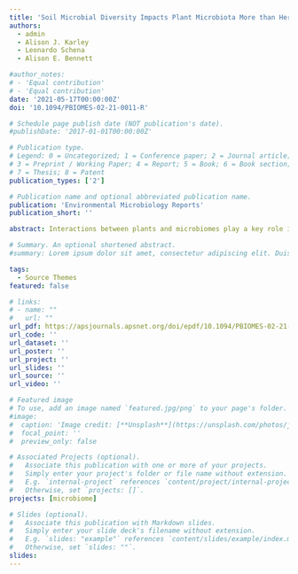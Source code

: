 ```yaml
---
title: 'Soil Microbial Diversity Impacts Plant Microbiota More than Herbivory'
authors:
  - admin
  - Alison J. Karley
  - Leonardo Schena
  - Alison E. Bennett

#author_notes:
# - 'Equal contribution'
# - 'Equal contribution'
date: '2021-05-17T00:00:00Z'
doi: '10.1094/PBIOMES-02-21-0011-R'

# Schedule page publish date (NOT publication's date).
#publishDate: '2017-01-01T00:00:00Z'

# Publication type.
# Legend: 0 = Uncategorized; 1 = Conference paper; 2 = Journal article;
# 3 = Preprint / Working Paper; 4 = Report; 5 = Book; 6 = Book section;
# 7 = Thesis; 8 = Patent
publication_types: ['2']

# Publication name and optional abbreviated publication name.
publication: 'Environmental Microbiology Reports'
publication_short: ''

abstract: Interactions between plants and microbiomes play a key role in ecosystem functioning and are of broad interest due to their influence on nutrient cycling and plant protection. However, we do not yet have a complete understanding of how plant microbiomes are assembled. Here, we tested and quantified the effect of different factors driving the diversity and composition of plant-associated microbial communities. We manipulated soil microbial diversity (high or low diversity), plant species (Solanum tuberosum or S. vernei), and herbivory (presence or absence of a phloem-feeding insect, Macrosiphum euphorbiae) and found that soil microbial diversity influenced the herbivore-associated microbiome composition but also plant species and herbivory influenced the soil microbiome composition. We quantified the relative strength of these effects and demonstrated that the initial soil microbiome diversity explained the most variation in plant- and herbivore-associated microbial communities. Our findings strongly suggest that soil microbial community diversity is a driver of the composition of multiple associated microbiomes (plant and insect), and this has implications for the importance of management of soil microbiomes in multiple systems.

# Summary. An optional shortened abstract.
#summary: Lorem ipsum dolor sit amet, consectetur adipiscing elit. Duis posuere tellus ac convallis placerat. Proin tincidunt magna sed ex sollicitudin condimentum.

tags:
  - Source Themes
featured: false

# links:
# - name: ""
#   url: ""
url_pdf: https://apsjournals.apsnet.org/doi/epdf/10.1094/PBIOMES-02-21-0011-R
url_code: ''
url_dataset: ''
url_poster: ''
url_project: ''
url_slides: ''
url_source: ''
url_video: ''

# Featured image
# To use, add an image named `featured.jpg/png` to your page's folder.
#image:
#  caption: 'Image credit: [**Unsplash**](https://unsplash.com/photos/jdD8gXaTZsc)'
#  focal_point: ''
#  preview_only: false

# Associated Projects (optional).
#   Associate this publication with one or more of your projects.
#   Simply enter your project's folder or file name without extension.
#   E.g. `internal-project` references `content/project/internal-project/index.md`.
#   Otherwise, set `projects: []`.
projects: [microbiome]

# Slides (optional).
#   Associate this publication with Markdown slides.
#   Simply enter your slide deck's filename without extension.
#   E.g. `slides: "example"` references `content/slides/example/index.md`.
#   Otherwise, set `slides: ""`.
slides:
---
```

